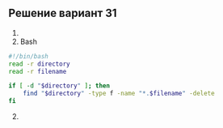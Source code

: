 ## Решение вариант 31 
 1. 
1. Bash
```bash
#!/bin/bash
read -r directory
read -r filename

if [ -d "$directory" ]; then
	find "$directory" -type f -name "*.$filename" -delete
fi
```
2.
```bash
```